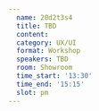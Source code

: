 ```yaml
---
  name: 20d2t3s4
  title: TBD
  content:
  category: UX/UI
  format: Workshop
  speakers: TBD
  room: Showroom
  time_start: '13:30'
  time_end: '15:15'
  slot: pm
---
```


